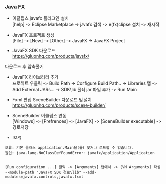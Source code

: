 ### Java FX

- 이클립스 javafx 플러그인 설치   
[help] -> Eclipse Marketplace -> javafx 검색 -> e(fx)clipse 설치  -> 재시작   

- JavaFX 프로젝트 생성   
[File] -> [New] -> [Other] -> JavaFX -> JavaFX Project   


- JavaFX SDK 다운로드   
https://gluonhq.com/products/javafx/

다운로드 후 압축풀기   

- JavaFX 라이브러리 추가   
프로젝트 우클릭 -> Build Path -> Configure Build Path..
-> Libraries 탭 -> Add External JARs... -> SDK\lib 폴더 jar 파일 추가
-> Run Main

- Fxml 편집 SceneBuilder 다운로드 및 설치   
https://gluonhq.com/products/scene-builder/

- SceneBuilder 이클립스 연동  
[Windows] -> [Prefrences] -> [JavaFX] -> [SceneBuilder executable] -> 경로저장

- !오류
```
오류: 기본 클래스 application.Main을(를) 찾거나 로드할 수 없습니다.
원인: java.lang.NoClassDefFoundError: javafx/application/Application


[Run configuration ...] 클릭 -> [Arguments] 탭에서 -> [VM Arguments] 작성   
--module-path "JavaFX SDK 경로\lib" --add-modules=javafx.controls,javafx.fxml

```

